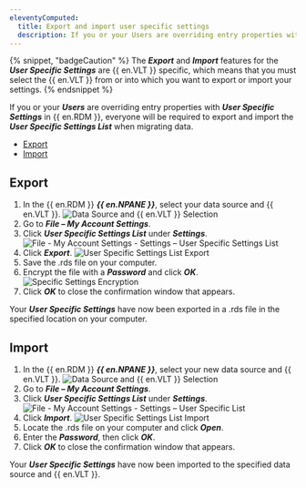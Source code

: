 ```yaml
---
eleventyComputed:
  title: Export and import user specific settings
  description: If you or your Users are overriding entry properties with User Specific Settings in {{ en.RDM }}, everyone will be required to export and import the User Specific Settings List when migrating data.
---
```

{% snippet, "badgeCaution" %}
The ***Export*** and ***Import*** features for the ***User Specific Settings*** are {{ en.VLT }} specific, which means that you must select the {{ en.VLT }} from or into which you want to export or import your settings.
{% endsnippet %}

If you or your ***Users*** are overriding entry properties with ***User Specific Settings*** in {{ en.RDM }}, everyone will be required to export and import the ***User Specific Settings List*** when migrating data.

* [Export](#export)
* [Import](#import)

## Export
1. In the {{ en.RDM }} ***{{ en.NPANE }}***, select your data source and {{ en.VLT }}.
![Data Source and {{ en.VLT }} Selection](https://cdnweb.devolutions.net/docs/docs_en_kb_KB6092.png)
1. Go to ***File – My Account Settings***.
1. Click ***User Specific Settings List*** under ***Settings***.
![File - My Account Settings - Settings – User Specific Settings List](https://cdnweb.devolutions.net/docs/docs_en_kb_KB6093.png)
1. Click ***Export***.
![User Specific Settings List Export](https://cdnweb.devolutions.net/docs/docs_en_kb_KB6094.png)
1. Save the .rds file on your computer.
1. Encrypt the file with a ***Password*** and click ***OK***.
![Specific Settings Encryption](https://cdnweb.devolutions.net/docs/docs_en_kb_KB6095.png)
1. Click ***OK*** to close the confirmation window that appears.

Your ***User Specific Settings*** have now been exported in a .rds file in the specified location on your computer.

## Import
1. In the {{ en.RDM }} ***{{ en.NPANE }}***, select your new data source and {{ en.VLT }}.
![Data Source and {{ en.VLT }} Selection](https://cdnweb.devolutions.net/docs/docs_en_kb_KB6092.png)
1. Go to ***File – My Account Settings***.
1. Click ***User Specific Settings List*** under ***Settings***.
![File - My Account Settings - Settings – User Specific List](https://cdnweb.devolutions.net/docs/docs_en_kb_KB6093.png)
1. Click ***Import***.
![User Specific Settings List Import](https://cdnweb.devolutions.net/docs/docs_en_kb_KB6096.png)
1. Locate the .rds file on your computer and click ***Open***.
1. Enter the ***Password***, then click ***OK***.
1. Click ***OK*** to close the confirmation window that appears.

Your ***User Specific Settings*** have now been imported to the specified data source and {{ en.VLT }}.
